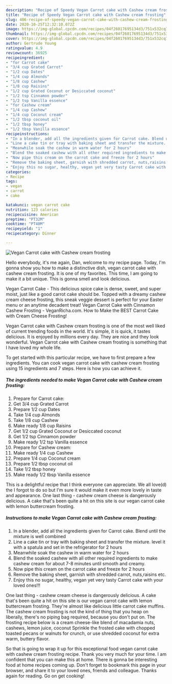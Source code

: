 ```yaml
---
description: "Recipe of Speedy Vegan Carrot cake with Cashew cream frosting"
title: "Recipe of Speedy Vegan Carrot cake with Cashew cream frosting"
slug: 406-recipe-of-speedy-vegan-carrot-cake-with-cashew-cream-frosting
date: 2020-10-25T12:32:10.072Z
image: https://img-global.cpcdn.com/recipes/04f26017695134d3/751x532cq70/vegan-carrot-cake-with-cashew-cream-frosting-recipe-main-photo.jpg
thumbnail: https://img-global.cpcdn.com/recipes/04f26017695134d3/751x532cq70/vegan-carrot-cake-with-cashew-cream-frosting-recipe-main-photo.jpg
cover: https://img-global.cpcdn.com/recipes/04f26017695134d3/751x532cq70/vegan-carrot-cake-with-cashew-cream-frosting-recipe-main-photo.jpg
author: Gertrude Young
ratingvalue: 4.9
reviewcount: 36925
recipeingredient:
- "for Carrot cake"
- "3/4 cup Grated Carrot"
- "1/2 cup Dates"
- "1/4 cup Almonds"
- "1/8 cup Cashew"
- "1/8 cup Raisins"
- "1/2 cup Grated Coconut or Desiccated coconut"
- "1/2 tsp Cinnamon powder"
- "1/2 tsp Vanilla essence"
- "for Cashew cream"
- "1/4 cup Cashew"
- "1/4 cup Coconut cream"
- "1/2 tbsp coconut oil"
- "1/2 tbsp honey"
- "1/2 tbsp Vanilla essence"
recipeinstructions:
- "In a blender, add all the ingredients given for Carrot cake. Blend until the mixture is well combined"
- "Line a cake tin or tray with baking sheet and transfer the mixture. level it with a spatula and set in the refrigerator for 2 hours"
- "Meanwhile soak the cashew in warm water for 2 hours"
- "Blend the soaked cashew with all other required ingredients to make cashew cream for about 7-8 minutes until smooth and creamy."
- "Now pipe this cream on the carrot cake and freeze for 2 hours"
- "Remove the baking sheet, garnish with shredded carrot, nuts,raisins etc."
- "Enjoy this no sugar, healthy, vegan yet very tasty Carrot cake with your loved ones!!!"
categories:
- Recipe
tags:
- vegan
- carrot
- cake

katakunci: vegan carrot cake 
nutrition: 123 calories
recipecuisine: American
preptime: "PT32M"
cooktime: "PT40M"
recipeyield: "1"
recipecategory: Dinner

---
```



![Vegan Carrot cake with Cashew cream frosting](https://img-global.cpcdn.com/recipes/04f26017695134d3/751x532cq70/vegan-carrot-cake-with-cashew-cream-frosting-recipe-main-photo.jpg)

Hello everybody, it's me again, Dan, welcome to my recipe page. Today, I'm gonna show you how to make a distinctive dish, vegan carrot cake with cashew cream frosting. It is one of my favorites. This time, I am going to make it a bit unique. This is gonna smell and look delicious.

Vegan Carrot Cake - This delicious spice cake is dense, sweet, and super moist, just like a good carrot cake should be. Topped with a dreamy cashew cream cheese frosting, this sneak veggie dessert is perfect for your Easter menu or an anytime decadent treat! Vegan Carrot Cake with Cinnamon Cashew Frosting - VeganRicha.com. How to Make the BEST Carrot Cake with Cream Cheese Frosting!

Vegan Carrot cake with Cashew cream frosting is one of the most well liked of current trending foods in the world. It's simple, it is quick, it tastes delicious. It is enjoyed by millions every day. They are nice and they look wonderful. Vegan Carrot cake with Cashew cream frosting is something that I have loved my whole life.


To get started with this particular recipe, we have to first prepare a few ingredients. You can cook vegan carrot cake with cashew cream frosting using 15 ingredients and 7 steps. Here is how you can achieve it.

<!--inarticleads1-->

##### The ingredients needed to make Vegan Carrot cake with Cashew cream frosting:

1. Prepare for Carrot cake:
1. Get 3/4 cup Grated Carrot
1. Prepare 1/2 cup Dates
1. Take 1/4 cup Almonds
1. Take 1/8 cup Cashew
1. Make ready 1/8 cup Raisins
1. Get 1/2 cup Grated Coconut or Desiccated coconut
1. Get 1/2 tsp Cinnamon powder
1. Make ready 1/2 tsp Vanilla essence
1. Prepare for Cashew cream:
1. Make ready 1/4 cup Cashew
1. Prepare 1/4 cup Coconut cream
1. Prepare 1/2 tbsp coconut oil
1. Take 1/2 tbsp honey
1. Make ready 1/2 tbsp Vanilla essence


This is a delightful recipe that I think everyone can appreciate. We all love(d) the I forgot to do so but I&#39;m sure it would make it even more lovely in taste and appearance. One last thing - cashew cream cheese is dangerously delicious. A cake that&#39;s been quite a hit on this site is our vegan carrot cake with lemon buttercream frosting. 

<!--inarticleads2-->

##### Instructions to make Vegan Carrot cake with Cashew cream frosting:

1. In a blender, add all the ingredients given for Carrot cake. Blend until the mixture is well combined
1. Line a cake tin or tray with baking sheet and transfer the mixture. level it with a spatula and set in the refrigerator for 2 hours
1. Meanwhile soak the cashew in warm water for 2 hours
1. Blend the soaked cashew with all other required ingredients to make cashew cream for about 7-8 minutes until smooth and creamy.
1. Now pipe this cream on the carrot cake and freeze for 2 hours
1. Remove the baking sheet, garnish with shredded carrot, nuts,raisins etc.
1. Enjoy this no sugar, healthy, vegan yet very tasty Carrot cake with your loved ones!!!


One last thing - cashew cream cheese is dangerously delicious. A cake that&#39;s been quite a hit on this site is our vegan carrot cake with lemon buttercream frosting. They&#39;re almost like delicious little carrot cake muffins. The cashew cream frosting is not the kind of thing that you heap on liberally, there&#39;s no piping bag required, because you don&#39;t put on. The frosting recipe below is a cream cheese-like blend of macadamia nuts, cashews, lemon juice, coconut Sprinkle the frosted cake with chopped toasted pecans or walnuts for crunch, or use shredded coconut for extra warm, buttery flavor. 

So that is going to wrap it up for this exceptional food vegan carrot cake with cashew cream frosting recipe. Thank you very much for your time. I am confident that you can make this at home. There is gonna be interesting food at home recipes coming up. Don't forget to bookmark this page in your browser, and share it to your loved ones, friends and colleague. Thanks again for reading. Go on get cooking!
